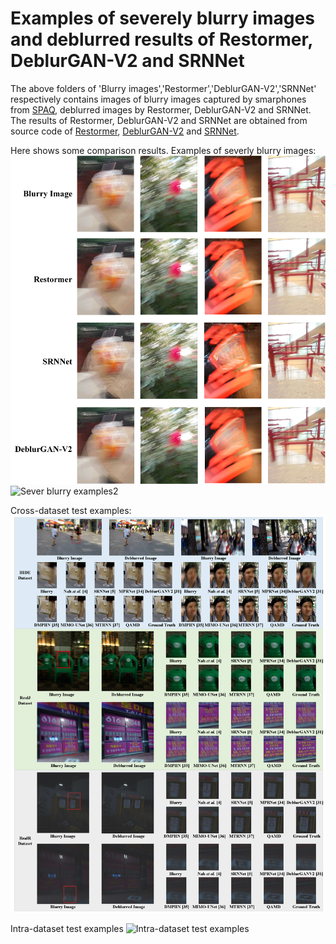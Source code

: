 # Examples of severely blurry images and deblurred results of Restormer, DeblurGAN-V2 and SRNNet 
The above folders of 'Blurry images','Restormer','DeblurGAN-V2','SRNNet' respectively contains images of blurry images captured by smarphones from [SPAQ](https://ieeexplore.ieee.org/document/9156490), deblurred images by Restormer, DeblurGAN-V2 and SRNNet. The results of Restormer, DeblurGAN-V2 and SRNNet are obtained from source code of [Restormer](https://github.com/swz30/Restormer), [DeblurGAN-V2](https://github.com/VITA-Group/DeblurGANv2) and [SRNNet](https://github.com/iwtw/SRN-DeblurNet). 

Here shows some comparison results.
Examples of severly blurry images:
![Sever blurry examples](https://github.com/esnthere/QAMD/blob/main/examples/examples.png)
 ![Sever blurry examples2](https://github.com/esnthere/QAMD/blob/main/examples/examples2.png)
 
 Cross-dataset test examples:
 ![Cross-dataset test examples](https://github.com/esnthere/QAMD/blob/main/examples/crossdataset_test.png)
 
 Intra-dataset test examples
 ![Intra-dataset test examples](https://github.com/esnthere/QAMD/blob/main/examples/intra_results.png)
 
 

